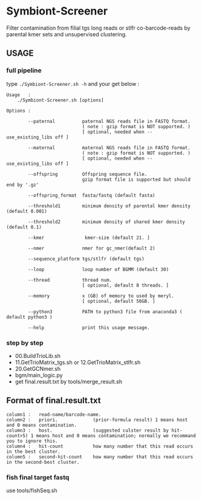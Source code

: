 # Symbiont-Screener
Filter contamination from filial tgs long reads or stlfr co-barcode-reads by parental kmer sets and unsupervised clustering.


## USAGE

### full pipeline 

type ``` ./Symbiont-Screener.sh -h ``` and your get below :

```
Usage   :
    ./Symbiont-Screener.sh [options]

Options :

        --paternal          paternal NGS reads file in FASTQ format.
                            ( note : gzip format is NOT supported. )
                            [ optional, needed when --use_existing_libs off ]

        --maternal          maternal NGS reads file in FASTQ format.
                            ( note : gzip format is NOT supported. )
                            [ optional, needed when --use_existing_libs off ]

        --offspring         Offspring sequence file.
                            gzip format file is supported but should end by '.gz'

        --offspring_format  fasta/fastq (default fasta)

        --threshold1        minimum density of parental kmer density (default 0.001)

        --threshold2        minimum density of shared kmer density (default 0.1)

        --kmer               kmer-size (default 21. ]

        --nmer              nmer for gc_nmer(default 2)

        --sequence_platform tgs/stlfr (default tgs)

        --loop              loop number of BGMM (default 30)

        --thread            thread num.
                            [ optional, default 8 threads. ]

        --memory            x (GB) of memory to used by meryl.
                            [ optional, default 50GB. ]

        --python3           PATH to python3 file from anaconda3 ( default python3 )

        --help              print this usage message.
```

### step by step

* 00.BuildTrioLib.sh
* 11.GetTrioMatrix_tgs.sh or 12.GetTrioMatrix_stlfr.sh
* 20.GetGCNmer.sh
* bgm/main_logic.py
* get final.result.txt by tools/merge_result.sh


## Format of final.result.txt

```
column1 :   read-name/barcode-name.
column2 :   priori.             (prior-formula result) 1 means host and 0 means contamination.
column3 :   host.               (suggested culster result by hit-count>5) 1 means host and 0 means contamination; normally we recommand you to ignore this.
column4 :   hit-count           how many number that this read occurs in the best cluster.
column5 :   second-hit-count    how many number that this read occurs in the second-best cluster.
```

### fish final target fastq

use tools/fishSeq.sh
